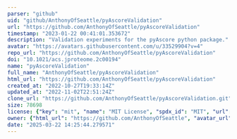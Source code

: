 ```yaml
---
parser: "github"
uid: "github/AnthonyOfSeattle/pyAscoreValidation"
url: "https://github.com/AnthonyOfSeattle/pyAscoreValidation"
timestamp: "2023-01-22 00:41:01.353672"
description: "Validation experiments for the pyAscore python package."
avatar: "https://avatars.githubusercontent.com/u/33529904?v=4"
repo_url: "https://github.com/AnthonyOfSeattle/pyAscoreValidation"
doi: "10.1021/acs.jproteome.2c00194"
name: "pyAscoreValidation"
full_name: "AnthonyOfSeattle/pyAscoreValidation"
html_url: "https://github.com/AnthonyOfSeattle/pyAscoreValidation"
created_at: "2022-10-27T19:33:14Z"
updated_at: "2022-11-02T22:51:24Z"
clone_url: "https://github.com/AnthonyOfSeattle/pyAscoreValidation.git"
size: 78698
license: {"key": "mit", "name": "MIT License", "spdx_id": "MIT", "url": "https://api.github.com/licenses/mit", "node_id": "MDc6TGljZW5zZTEz"}
owner: {"html_url": "https://github.com/AnthonyOfSeattle", "avatar_url": "https://avatars.githubusercontent.com/u/33529904?v=4", "login": "AnthonyOfSeattle", "type": "User"}
date: "2025-03-22 14:25:44.279571"
---
```

